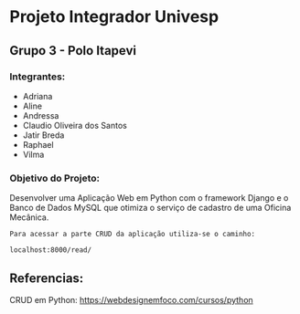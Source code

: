 # Projeto Integrador Univesp

## Grupo 3 - Polo Itapevi

### Integrantes:

* Adriana
* Aline
* Andressa
* Claudio Oliveira dos Santos
* Jatir Breda
* Raphael
* Vilma



### Objetivo do Projeto:

Desenvolver uma Aplicação Web em Python com o framework Django e o Banco de Dados MySQL que otimiza o serviço de cadastro de uma Oficina Mecânica.

```
Para acessar a parte CRUD da aplicação utiliza-se o caminho:

localhost:8000/read/
```

## Referencias:

CRUD em Python: <https://webdesignemfoco.com/cursos/python>

